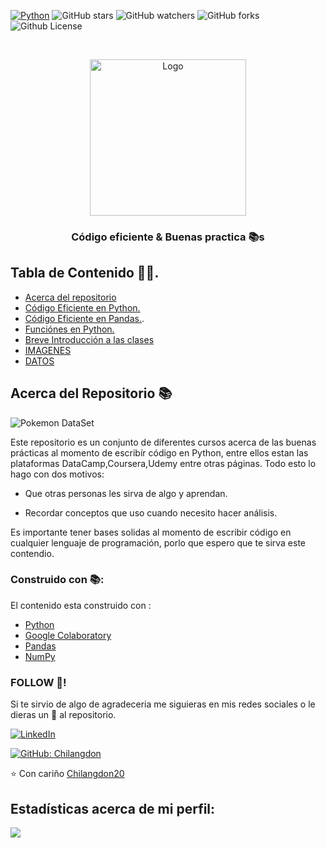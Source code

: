 <!-- SECCION DE INSGINIAS -->

[![Python](https://img.shields.io/badge/-Python-black?style=flat&logo=python&link=https://github.com/hritik5102)](https://github.com/hritik5102) 
![GitHub stars](https://img.shields.io/github/stars/Chilangdon20/Codigo-Eficiente-Python?color=blueviolet)
![GitHub watchers](https://img.shields.io/github/watchers/Chilangdon20/Codigo-Eficiente-Python?color=important&logoColor=important)
![GitHub forks](https://img.shields.io/github/forks/Chilangdon20/Codigo-Eficiente-Python?color=success)
![Github License](https://img.shields.io/badge/Unlicence-red)


<!-- PORTADA Y ENCABEZADO -->


<br />
<p align="center">
  <a href="https://github.com/othneildrew/Best-README-Template">
    <img src="https://raw.githubusercontent.com/Chilangdon20/IMAGENES/master/ImagenesPython/LogoRepo.gif?token=AOSXAED76EOZUEGQOPHUFBK7HGPLW" alt="Logo" width="250" height="250">
  </a>

  <h3 align="center">Código eficiente & Buenas practica 📚s</h3>


<!-- TABLA DE CONTENDIO -->
## Tabla de Contenido 🦸‍♂️.


* [Acerca del repositorio](#about-the-project)
* [Código Eficiente en Python.](https://github.com/Chilangdon20/Codigo-Eficiente-Python/tree/master/C%C3%B3digo%20Eiciente)
* [Código Eficiente en Pandas.](https://github.com/Chilangdon20/Codigo-Eficiente-Python/tree/master/C%C3%B3digo%20Eficiente%20Pandas).
* [Funciónes en Python.](https://github.com/Chilangdon20/Codigo-Eficiente-Python/tree/master/Funci%C3%B3nes%20en%20Python)
* [Breve Introducción a las clases](https://github.com/Chilangdon20/Codigo-Eficiente-Python/tree/master/Breve%20introducci%C3%B3n%20a%20las%20clases)
* [IMAGENES](https://github.com/Chilangdon20/Codigo-Eficiente-Python/tree/master/IMAGENES)
* [DATOS](https://github.com/Chilangdon20/Codigo-Eficiente-Python/tree/master/DATA/Datos)


<!-- ACERCA DEL REPOSITORIO -->
## Acerca del Repositorio 📚

![Pokemon DataSet](https://raw.githubusercontent.com/Chilangdon20/IMAGENES/master/ImagenesPython/Captura%20de%20Pantalla%202020-08-09%20a%20la(s)%2015.54.07.png?token=AOSXAEGAFSNMTONPJQ3FSSK7HGVBC)

Este repositorio es un conjunto de diferentes cursos acerca de las buenas prácticas al momento de escribír código en Python, entre ellos estan las plataformas DataCamp,Coursera,Udemy entre otras páginas.
Todo esto lo hago con dos motivos:

* Que otras personas les sirva de algo y aprendan.

* Recordar conceptos que uso cuando necesito hacer análisis.

Es importante tener bases solidas al momento de escribir código en cualquier lenguaje de programación, porlo que espero que te sirva este contendio.

<!-- HERRAMIENTAS -->
### Construido con 📚:

El contenido esta construido con : 
* [Python](https://www.python.org/)
* [Google Colaboratory](https://colab.research.google.com/notebooks/intro.ipynb)
* [Pandas](https://pandas.pydata.org/)
* [NumPy](https://numpy.org/)

<!-- CONTACTO -->

### FOLLOW 👀!

Si te sirvio de algo de agradeceria me siguieras en mis redes sociales o le dieras un 🌟 al repositorio.

<a href="https://www.linkedin.com/in/fernando-v%C3%A1zquez/" target="_blank"><img src="https://img.shields.io/badge/LinkedIn-%230077B5.svg?&style=flat-square&logo=linkedin&logoColor=white" alt="LinkedIn"></a>

[![GitHub: Chilangdon](https://img.shields.io/github/followers/Chilangdon20?label=Chilangdon20&style=social)](https://github.com/Chilangdon20)

<!--Final-->

⭐️ Con cariño [Chilangdon20](https://github.com/Chilangdon20)

    
<!--Stats-->

## Estadísticas acerca de mi perfil:

<img align = "center" src="https://github-readme-stats.vercel.app/api?username=Chilangdon20&show_icons=false">

